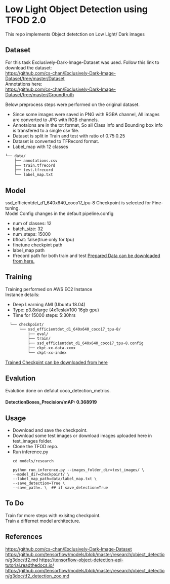 # Low Light Object Detection using TFOD 2.0
This repo implements Object detetction on Low Light/ Dark images
## Dataset
For this task Exclusively-Dark-Image-Dataset was used.
Follow this link to download the dataset:  
https://github.com/cs-chan/Exclusively-Dark-Image-Dataset/tree/master/Dataset  
Annotations here:  
https://github.com/cs-chan/Exclusively-Dark-Image-Dataset/tree/master/Groundtruth

Below preprocess steps were performed on the original dataset.
- Since some images were saved in PNG with RGBA channel, All images are converted to JPG with RGB channels.
- Annotaions are in the txt format, So all Class info and Bounding box info is transfered to a single csv file.
- Dataset is split in Train and test with ratio of 0.75:0.25
- Dataset is converted to TFRecord format.
- Label_map with 12 classes 
```bash
└── data/  
    ├── annotations.csv  
    ├── train.tfrecord  
    ├── test.tfrecord  
    └── label_map.txt  
```
## Model
ssd_efficientdet_d1_640x640_coco17_tpu-8 Checkpoint is selected for Fine-tuning.  
Model Config changes in the default pipeline.config  
- num of classes: 12
- batch_size: 32
- num_steps: 15000
- bfloat: false(true only for tpu)
- finetune checkpint path
- label_map path
- tfrecord path for both train and test
[Prepared Data can be downloaded from here.](https://drive.google.com/file/d/1bYcrm5rWjhUpmJqY4zLdkTiVlqKign2m/view?usp=sharing)

## Training

Training performed on AWS EC2 Instance  
Instance details:  
- Deep Learning AMI (Ubuntu 18.04)  
- Type: p3.8xlarge (4xTeslaV100 16gb gpu)  
- Time for 15000 steps: 5:30hrs  
```bash
  └── checkpoint/  
      └── ssd_efficientdet_d1_640x640_coco17_tpu-8/  
          ├── eval/  
          ├── train/  
          ├── ssd_efficientdet_d1_640x640_coco17_tpu-8.config  
          ├── ckpt-xx-data-xxxx  
          └── ckpt-xx-index  
```
[Trained Checkpint can be downloaded from here](https://drive.google.com/file/d/1rNA6U2sYpP4peDc4DYedHBdlWD4mYYBz/view?usp=sharing)
## Evalution

Evalution done on defalut coco_detection_metrics.  

#### **DetectionBoxes_Precision/mAP: 0.368919**  

## Usage
* Download and save the checkpoint.
* Download some test images or download images uploaded here in test_images folder.
* Clone the TFOD repo.
* Run inference.py
    ```
    cd models/research
    
    python run_inference.py --images_folder_dir=test_images/ \
    --model_dir=checkpoint/ \
    --label_map_path=data/label_map.txt \
    --save_detection=True \
    --save_path=. \  ## if save_detection=True
    ```
## To Do
Train for more steps with exisitng checkpoint.  
Train a differnet model architecture.  

## References
https://github.com/cs-chan/Exclusively-Dark-Image-Dataset  
https://github.com/tensorflow/models/blob/master/research/object_detection/g3doc/tf2.md
https://tensorflow-object-detection-api-tutorial.readthedocs.io/
https://github.com/tensorflow/models/blob/master/research/object_detection/g3doc/tf2_detection_zoo.md  

